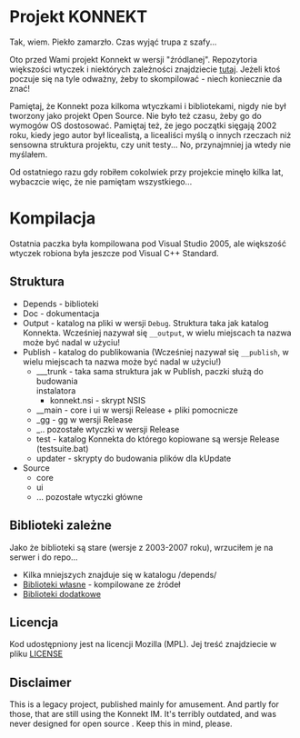 Projekt KONNEKT
===============

Tak, wiem. Piekło zamarzło. Czas wyjąć trupa z szafy...

Oto przed Wami projekt Konnekt w wersji "źródlanej". Repozytoria większości 
wtyczek i niektórych zależności znajdziecie [tutaj](https://github.com/Konnekt). Jeżeli ktoś poczuje się na tyle odważny, żeby to skompilować - niech koniecznie da znać!

Pamiętaj, że Konnekt poza kilkoma wtyczkami i bibliotekami, nigdy nie był
tworzony jako projekt Open Source. Nie było też czasu, żeby go do wymogów OS
dostosować. Pamiętaj też, że jego początki sięgają 2002 roku, kiedy jego autor
był licealistą, a licealiści myślą o innych rzeczach niż sensowna struktura
projektu, czy unit testy... No, przynajmniej ja wtedy nie myślałem.

Od ostatniego razu gdy robiłem cokolwiek przy projekcie minęło kilka lat, 
wybaczcie więc, że nie pamiętam wszystkiego...

# Kompilacja

Ostatnia paczka była kompilowana pod Visual Studio 2005, ale większość wtyczek 
robiona była jeszcze pod Visual C++ Standard.

## Struktura

 - Depends - biblioteki
 - Doc - dokumentacja
 - Output - katalog na pliki w wersji `Debug`. Struktura taka jak katalog
   Konnekta. Wcześniej nazywał się `__output`, w wielu miejscach ta nazwa może
   być nadal w użyciu!
 - Publish - katalog do publikowania (Wcześniej nazywał się `__publish`, w 
   wielu miejscach ta nazwa może być nadal w użyciu!)
   - ___trunk - taka sama struktura jak w Publish, paczki służą do budowania  
     instalatora
     - konnekt.nsi - skrypt NSIS
   - __main - core i ui w wersji Release + pliki pomocnicze
   - _gg - gg w wersji Release
   - _.. pozostałe wtyczki w wersji Release
   - test - katalog Konnekta do którego kopiowane są wersje Release (testsuite.bat)
   - updater - skrypty do budowania plików dla kUpdate
 - Source
   - core
   - ui
   - ... pozostałe wtyczki główne


## Biblioteki zależne

Jako że biblioteki są stare (wersje z 2003-2007 roku), wrzuciłem je na serwer i do repo...

- Kilka mniejszych znajduje się w katalogu /depends/
- [Biblioteki własne](http://konnekt.stamina.pl/sdk-files/lib.zip) - kompilowane ze źródeł
- [Biblioteki dodatkowe](http://konnekt.stamina.pl/sdk-files/)

## Licencja

Kod udostępniony jest na licencji Mozilla (MPL). Jej treść znajdziecie w pliku [LICENSE](LICENSE)

## Disclaimer

This is a legacy project, published mainly for amusement. And partly for those, that are still using the Konnekt IM. It's terribly outdated, and was never designed for open source . Keep this in mind, please.
